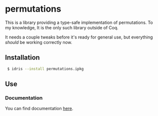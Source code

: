 # permutations

This is a library providing a type-safe implementation of permutations.
To my knowledge, It is the only such library outside of
Coq.

It needs a couple tweaks before it's ready for general use, but everything
*should* be working correctly now.

## Installation

```bash
 $ idris --install permutations.ipkg
```

## Use

### Documentation

You can find documentation
[here](https://vmchale.github.io/permutations/index.html).
